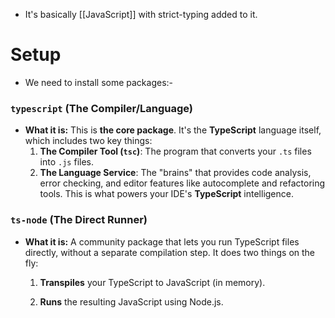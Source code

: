- It's basically [[JavaScript]] with strict-typing added to it.
# Setup
- We need to install some packages:-
### `typescript` (The Compiler/Language)

- **What it is:** This is **the core package**. It's the **TypeScript** language itself, which includes two key things:
    1. **The Compiler Tool (`tsc`)**: The program that converts your `.ts` files into `.js` files.
    2. **The Language Service**: The "brains" that provides code analysis, error checking, and editor features like autocomplete and refactoring tools. This is what powers your IDE's **TypeScript** intelligence.
### `ts-node` (The Direct Runner)

- **What it is:** A community package that lets you run TypeScript files directly, without a separate compilation step. It does two things on the fly:
    
    1. **Transpiles** your TypeScript to JavaScript (in memory).
        
    2. **Runs** the resulting JavaScript using Node.js.
